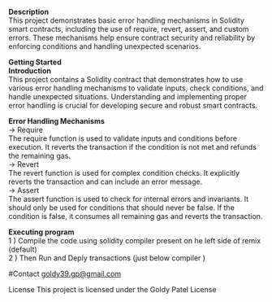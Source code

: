 

**Description** <br/>
This project demonstrates basic error handling mechanisms in Solidity smart contracts, including the use of require, revert, assert, and custom errors. These mechanisms help ensure contract security and reliability by enforcing conditions and handling unexpected scenarios.

**Getting Started**<br/>
**Introduction**<br/>
This project contains a Solidity contract that demonstrates how to use various error handling mechanisms to validate inputs, check conditions, and handle unexpected situations. Understanding and implementing proper error handling is crucial for developing secure and robust smart contracts.

**Error Handling Mechanisms**<br/>
-> Require<br/>
The require function is used to validate inputs and conditions before execution. It reverts the transaction if the condition is not met and refunds the remaining gas.<br/>
-> Revert<br/>
The revert function is used for complex condition checks. It explicitly reverts the transaction and can include an error message.<br/>
-> Assert<br/>
The assert function is used to check for internal errors and invariants. It should only be used for conditions that should never be false. If the condition is false, it consumes all remaining gas and reverts the transaction.

**Executing program**<br/>
1 ) Compile the code using solidity compiler present on he left side of remix (default) <br/>
2 ) Then Run and Deply transactions (just below compiler )<br/>

#Contact goldy39.gp@gmail.com<br/>

License This project is licensed under the Goldy Patel License
